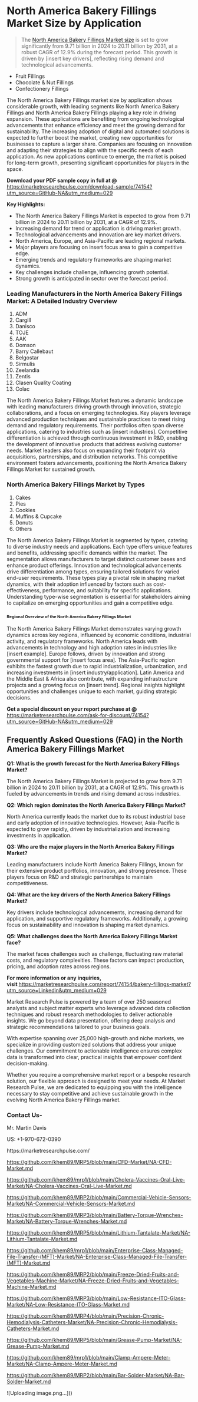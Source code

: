 <h1>North America Bakery Fillings Market&nbsp;Size by Application</h1><blockquote><p>The <a href="https://marketresearchpulse.com/download-sample/74154?utm_source=GitHub-NA&amp;utm_medium=029">North America Bakery Fillings Market size</a> is set to grow significantly from 9.71 billion in 2024 to 20.11 billion by 2031, at a robust CAGR of 12.9% during the forecast period. This growth is driven by [insert key drivers], reflecting rising demand and technological advancements.</p></blockquote><ul><li>Fruit Fillings<li> Chocolate & Nut Fillings<li> Confectionery Fillings</li></ul><p>The North America Bakery Fillings market size by application shows considerable growth, with leading segments like North America Bakery Fillings and North America Bakery Fillings playing a key role in driving expansion. These applications are benefiting from ongoing technological advancements that enhance efficiency and meet the growing demand for sustainability. The increasing adoption of digital and automated solutions is expected to further boost the market, creating new opportunities for businesses to capture a larger share. Companies are focusing on innovation and adapting their strategies to align with the specific needs of each application. As new applications continue to emerge, the market is poised for long-term growth, presenting significant opportunities for players in the space.</p><p><strong>Download your PDF sample copy in full at @ </strong><a href="https://marketresearchpulse.com/download-sample/74154?utm_source=GitHub-NA&amp;utm_medium=029">https://marketresearchpulse.com/download-sample/74154?utm_source=GitHub-NA&amp;utm_medium=029</a></p><p><strong>Key Highlights: </strong></p><ul><li>The North America Bakery Fillings Market is expected to grow from 9.71 billion in 2024 to 20.11 billion by 2031, at a CAGR of 12.9%.</li><li>Increasing demand for trend or application is driving market growth.</li><li>Technological advancements and innovation are key market drivers.</li><li>North America, Europe, and Asia-Pacific are leading regional markets.</li><li>Major players are focusing on insert focus area to gain a competitive edge.</li><li>Emerging trends and regulatory frameworks are shaping market dynamics.</li><li>Key challenges include challenge, influencing growth potential.</li><li>Strong growth is anticipated in sector over the forecast period.</li></ul><h3>Leading Manufacturers in the North America Bakery Fillings Market: A Detailed Industry Overview</h3><ol><li>ADM</li><li>Cargill</li><li>Danisco</li><li>TOJE</li><li>AAK</li><li>Domson</li><li>Barry Callebaut</li><li>Belgostar</li><li>Sirmulis</li><li>Zeelandia</li><li>Zentis</li><li>Clasen Quality Coating</li><li>Colac</li></ol><div class="flex max-w-full flex-col flex-grow"><div class="min-h-8 text-message flex w-full flex-col items-end gap-2 whitespace-normal break-words [.text-message+&amp;]:mt-5" dir="auto" data-message-author-role="assistant" data-message-id="fd8432e4-4910-450d-b182-61b7bfb0a01f" data-message-model-slug="gpt-4o"><div class="flex w-full flex-col gap-1 empty:hidden first:pt-[3px]"><div class="markdown prose w-full break-words dark:prose-invert light"><p>The North America Bakery Fillings Market features a dynamic landscape with leading manufacturers driving growth through innovation, strategic collaborations, and a focus on emerging technologies. Key players leverage advanced production techniques and sustainable practices to meet rising demand and regulatory requirements. Their portfolios often span diverse applications, catering to industries such as [insert industries]. Competitive differentiation is achieved through continuous investment in R&amp;D, enabling the development of innovative products that address evolving customer needs. Market leaders also focus on expanding their footprint via acquisitions, partnerships, and distribution networks. This competitive environment fosters advancements, positioning the North America Bakery Fillings Market for sustained growth.</p></div></div></div></div><h3>North America Bakery Fillings Market by Types</h3><ol><li>Cakes<li> Pies<li> Cookies<li> Muffins & Cupcake<li> Donuts<li> Others</li></ol><div class="flex max-w-full flex-col flex-grow"><div class="min-h-8 text-message flex w-full flex-col items-end gap-2 whitespace-normal break-words [.text-message+&amp;]:mt-5" dir="auto" data-message-author-role="assistant" data-message-id="084470be-0bb7-4664-bddf-5156b4f41249" data-message-model-slug="gpt-4o-mini"><div class="flex w-full flex-col gap-1 empty:hidden first:pt-[3px]"><div class="markdown prose w-full break-words dark:prose-invert light"><p>The North America Bakery Fillings Market is segmented by types, catering to diverse industry needs and applications. Each type offers unique features and benefits, addressing specific demands within the market. The segmentation allows manufacturers to target distinct customer bases and enhance product offerings. Innovation and technological advancements drive differentiation among types, ensuring tailored solutions for varied end-user requirements. These types play a pivotal role in shaping market dynamics, with their adoption influenced by factors such as cost-effectiveness, performance, and suitability for specific applications. Understanding type-wise segmentation is essential for stakeholders aiming to capitalize on emerging opportunities and gain a competitive edge.</p></div></div></div></div><h3><span style="font-size: 11px;">Regional Overview of the North America Bakery Fillings Market</span></h3><div class="flex max-w-full flex-col flex-grow"><div class="min-h-8 text-message flex w-full flex-col items-end gap-2 whitespace-normal break-words [.text-message+&amp;]:mt-5" dir="auto" data-message-author-role="assistant" data-message-id="e9038762-ce64-4e30-91c9-9bd413514231" data-message-model-slug="gpt-4o-mini"><div class="flex w-full flex-col gap-1 empty:hidden first:pt-[3px]"><div class="markdown prose w-full break-words dark:prose-invert light"><p>The North America Bakery Fillings Market demonstrates varying growth dynamics across key regions, influenced by economic conditions, industrial activity, and regulatory frameworks. North America leads with advancements in technology and high adoption rates in industries like [insert example]. Europe follows, driven by innovation and strong governmental support for [insert focus area]. The Asia-Pacific region exhibits the fastest growth due to rapid industrialization, urbanization, and increasing investments in [insert industry/application]. Latin America and the Middle East &amp; Africa also contribute, with expanding infrastructure projects and a growing focus on [insert trend]. Regional insights highlight opportunities and challenges unique to each market, guiding strategic decisions.</p></div></div></div></div><p><strong>Get a special discount on your report purchase at @ </strong><a href="https://marketresearchpulse.com/ask-for-discount/74154?utm_source=GitHub-NA&amp;utm_medium=029">https://marketresearchpulse.com/ask-for-discount/74154?utm_source=GitHub-NA&amp;utm_medium=029</a></p><h2>Frequently Asked Questions (FAQ) in the North America Bakery Fillings Market</h2><p><strong>Q1: What is the growth forecast for the North America Bakery Fillings Market?</strong></p><p>The North America Bakery Fillings Market is projected to grow from 9.71 billion in 2024 to 20.11 billion by 2031, at a CAGR of 12.9%. This growth is fueled by advancements in trends and rising demand across industries.</p><p><strong>Q2: Which region dominates the North America Bakery Fillings Market?</strong></p><p>North America currently leads the market due to its robust industrial base and early adoption of innovative technologies. However, Asia-Pacific is expected to grow rapidly, driven by industrialization and increasing investments in application.</p><p><strong>Q3: Who are the major players in the North America Bakery Fillings Market?</strong></p><p>Leading manufacturers include North America Bakery Fillings, known for their extensive product portfolios, innovation, and strong presence. These players focus on R&amp;D and strategic partnerships to maintain competitiveness.</p><p><strong>Q4: What are the key drivers of the North America Bakery Fillings Market?</strong></p><p>Key drivers include technological advancements, increasing demand for application, and supportive regulatory frameworks. Additionally, a growing focus on sustainability and innovation is shaping market dynamics.</p><p><strong>Q5: What challenges does the North America Bakery Fillings Market face?</strong></p><p>The market faces challenges such as challenge, fluctuating raw material costs, and regulatory complexities. These factors can impact production, pricing, and adoption rates across regions.</p><p><strong>For more information or any inquiries, visit&nbsp;</strong><a href="https://marketresearchpulse.com/report/74154/bakery-fillings-market?utm_source=Linkedin&utm_medium=029">https://marketresearchpulse.com/report/74154/bakery-fillings-market?utm_source=Linkedin&utm_medium=029</a></p><p>Market Research Pulse is powered by a team of over 250 seasoned analysts and subject matter experts who leverage advanced data collection techniques and robust research methodologies to deliver actionable insights. We go beyond data presentation, offering deep analysis and strategic recommendations tailored to your business goals.</p><p>With expertise spanning over 25,000 high-growth and niche markets, we specialize in providing customized solutions that address your unique challenges. Our commitment to actionable intelligence ensures complex data is transformed into clear, practical insights that empower confident decision-making.</p><p>Whether you require a comprehensive market report or a bespoke research solution, our flexible approach is designed to meet your needs. At Market Research Pulse, we are dedicated to equipping you with the intelligence necessary to stay competitive and achieve sustainable growth in the evolving North America Bakery Fillings market.</p><h3><strong>Contact Us-</strong></h3><p>Mr. Martin Davis</p><p>US: +1-970-672-0390</p><p>https://marketresearchpulse.com/</p><p><a href="https://github.com/khem89/MRP5/blob/main/CFD-Market/NA-CFD-Market.md">https://github.com/khem89/MRP5/blob/main/CFD-Market/NA-CFD-Market.md</a></p><p><a href="https://github.com/khem89/mrp1/blob/main/Cholera-Vaccines-Oral-Live-Market/NA-Cholera-Vaccines-Oral-Live-Market.md">https://github.com/khem89/mrp1/blob/main/Cholera-Vaccines-Oral-Live-Market/NA-Cholera-Vaccines-Oral-Live-Market.md</a></p><p><a href="https://github.com/khem89/MRP2/blob/main/Commercial-Vehicle-Sensors-Market/NA-Commercial-Vehicle-Sensors-Market.md">https://github.com/khem89/MRP2/blob/main/Commercial-Vehicle-Sensors-Market/NA-Commercial-Vehicle-Sensors-Market.md</a></p><p><a href="https://github.com/khem89/MRP3/blob/main/Battery-Torque-Wrenches-Market/NA-Battery-Torque-Wrenches-Market.md">https://github.com/khem89/MRP3/blob/main/Battery-Torque-Wrenches-Market/NA-Battery-Torque-Wrenches-Market.md</a></p><p><a href="https://github.com/khem89/MRP5/blob/main/Lithium-Tantalate-Market/NA-Lithium-Tantalate-Market.md">https://github.com/khem89/MRP5/blob/main/Lithium-Tantalate-Market/NA-Lithium-Tantalate-Market.md</a></p><p><a href="https://github.com/khem89/mrp1/blob/main/Enterprise-Class-Managed-File-Transfer-(MFT)-Market/NA-Enterprise-Class-Managed-File-Transfer-(MFT)-Market.md">https://github.com/khem89/mrp1/blob/main/Enterprise-Class-Managed-File-Transfer-(MFT)-Market/NA-Enterprise-Class-Managed-File-Transfer-(MFT)-Market.md</a></p><p><a href="https://github.com/khem89/MRP2/blob/main/Freeze-Dried-Fruits-and-Vegetables-Machine-Market/NA-Freeze-Dried-Fruits-and-Vegetables-Machine-Market.md">https://github.com/khem89/MRP2/blob/main/Freeze-Dried-Fruits-and-Vegetables-Machine-Market/NA-Freeze-Dried-Fruits-and-Vegetables-Machine-Market.md</a></p><p><a href="https://github.com/khem89/MRP3/blob/main/Low-Resistance-ITO-Glass-Market/NA-Low-Resistance-ITO-Glass-Market.md">https://github.com/khem89/MRP3/blob/main/Low-Resistance-ITO-Glass-Market/NA-Low-Resistance-ITO-Glass-Market.md</a></p><p><a href="https://github.com/khem89/MRP4/blob/main/Precision-Chronic-Hemodialysis-Catheters-Market/NA-Precision-Chronic-Hemodialysis-Catheters-Market.md">https://github.com/khem89/MRP4/blob/main/Precision-Chronic-Hemodialysis-Catheters-Market/NA-Precision-Chronic-Hemodialysis-Catheters-Market.md</a></p><p><a href="https://github.com/khem89/MRP5/blob/main/Grease-Pump-Market/NA-Grease-Pump-Market.md">https://github.com/khem89/MRP5/blob/main/Grease-Pump-Market/NA-Grease-Pump-Market.md</a></p><p><a href="https://github.com/khem89/mrp1/blob/main/Clamp-Ampere-Meter-Market/NA-Clamp-Ampere-Meter-Market.md">https://github.com/khem89/mrp1/blob/main/Clamp-Ampere-Meter-Market/NA-Clamp-Ampere-Meter-Market.md</a></p><p><a href="https://github.com/khem89/MRP2/blob/main/Bar-Solder-Market/NA-Bar-Solder-Market.md">https://github.com/khem89/MRP2/blob/main/Bar-Solder-Market/NA-Bar-Solder-Market.md</a></p>
![Uploading image.png…]()
